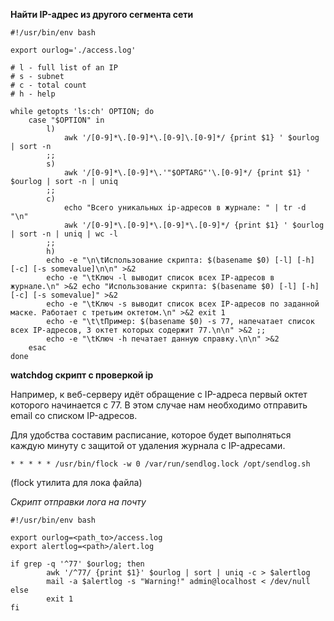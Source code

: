 **Найти IP-адрес из другого сегмента сети**

```console
#!/usr/bin/env bash

export ourlog='./access.log'

# l - full list of an IP
# s - subnet
# c - total count
# h - help

while getopts 'ls:ch' OPTION; do
    case "$OPTION" in
        l)
            awk '/[0-9]*\.[0-9]*\.[0-9]\.[0-9]*/ {print $1} ' $ourlog | sort -n
        ;;
        s)
            awk '/[0-9]*\.[0-9]*\.'"$OPTARG"'\.[0-9]*/ {print $1} ' $ourlog | sort -n | uniq
        ;;
        c)
            echo "Всего уникальных ip-адресов в журнале: " | tr -d "\n"
            awk '/[0-9]*\.[0-9]*\.[0-9]*\.[0-9]*/ {print $1} ' $ourlog | sort -n | uniq | wc -l
        ;;
        h)
		echo -e "\n\tИспользование скрипта: $(basename $0) [-l] [-h] [-c] [-s somevalue]\n\n" >&2
		echo -e "\tКлюч -l выводит список всех IP-адресов в журнале.\n" >&2 echo "Использование скрипта: $(basename $0) [-l] [-h] [-c] [-s somevalue]" >&2
		echo -e "\tКлюч -s выводит список всех IP-адресов по заданной маске. Работает с третьим октетом.\n" >&2 exit 1
		echo -e "\t\tПример: $(basename $0) -s 77, напечатает список всех IP-адресов, 3 октет которых содержит 77.\n\n" >&2 ;;
		echo -e "\tКлюч -h печатает данную справку.\n\n" >&2
	esac
done
```

**watchdog скрипт с проверкой ip**

Например, к веб-серверу идёт обращение с IP-адреса первый октет которого начинается с 77. В этом случае нам необходимо отправить email со списком IP-адресов.

Для удобства составим расписание, которое будет выполняться каждую минуту с защитой от удаления журнала с IP-адресами.

```console
* * * * * /usr/bin/flock -w 0 /var/run/sendlog.lock /opt/sendlog.sh
```
(flock утилита для лока файла)

*Скрипт отправки лога на почту*

```console
#!/usr/bin/env bash

export ourlog=<path_to>/access.log
export alertlog=<path>/alert.log

if grep -q '^77' $ourlog; then
        awk '/^77/ {print $1}' $ourlog | sort | uniq -c > $alertlog
        mail -a $alertlog -s "Warning!" admin@localhost < /dev/null
else
        exit 1
fi
```
